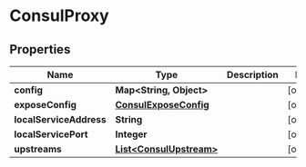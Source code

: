 

# ConsulProxy


## Properties

| Name | Type | Description | Notes |
|------------ | ------------- | ------------- | -------------|
|**config** | **Map&lt;String, Object&gt;** |  |  [optional] |
|**exposeConfig** | [**ConsulExposeConfig**](ConsulExposeConfig.md) |  |  [optional] |
|**localServiceAddress** | **String** |  |  [optional] |
|**localServicePort** | **Integer** |  |  [optional] |
|**upstreams** | [**List&lt;ConsulUpstream&gt;**](ConsulUpstream.md) |  |  [optional] |



